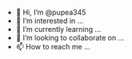 - 👋 Hi, I’m @pupea345
- 👀 I’m interested in ...
- 🌱 I’m currently learning
 ...
- 💞️ I’m looking to collaborate on ...
- 📫 How to reach me ...

<!---
pupea345/pupea345 is a ✨ special ✨ repository because its `README.md` (this file) appears on your GitHub profile.
You can click the Preview link to take a look at your changes.
--->
